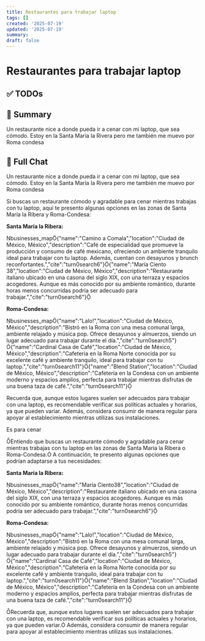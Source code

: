 ```yaml
---
title: Restaurantes para trabajar laptop
tags: []
created: '2025-07-19'
updated: '2025-07-19'
summary:
draft: false
---
```


# Restaurantes para trabajar laptop

## ✅ TODOs


## 📌 Summary
Un restaurante nice a donde pueda ir a cenar con mi laptop, que sea cómodo. Estoy en la Santa María la Rivera pero me también me muevo por Roma condesa

## 🧠 Full Chat


Un restaurante nice a donde pueda ir a cenar con mi laptop, que sea cómodo. Estoy en la Santa María la Rivera pero me también me muevo por Roma condesa



​Si buscas un restaurante cómodo y agradable para cenar mientras trabajas con tu laptop, aquí te presento algunas opciones en las zonas de Santa María la Ribera y Roma-Condesa:

**Santa María la Ribera:**

businesses_map{"name":"Camino a Comala","location":"Ciudad de México, México","description":"Café de especialidad que promueve la producción y consumo de café mexicano, ofreciendo un ambiente tranquilo ideal para trabajar con tu laptop. Además, cuentan con desayunos y brunch reconfortantes.","cite":"turn0search6"}{"name":"María Ciento 38","location":"Ciudad de México, México","description":"Restaurante italiano ubicado en una casona del siglo XIX, con una terraza y espacios acogedores. Aunque es más conocido por su ambiente romántico, durante horas menos concurridas podría ser adecuado para trabajar.","cite":"turn0search6"}

**Roma-Condesa:**

businesses_map{"name":"Lalo!","location":"Ciudad de México, México","description":"Bistró en la Roma con una mesa comunal larga, ambiente relajado y música pop. Ofrece desayunos y almuerzos, siendo un lugar adecuado para trabajar durante el día.","cite":"turn0search5"}{"name":"Cardinal Casa de Café","location":"Ciudad de México, México","description":"Cafetería en la Roma Norte conocida por su excelente café y ambiente tranquilo, ideal para trabajar con tu laptop.","cite":"turn0search11"}{"name":"Blend Station","location":"Ciudad de México, México","description":"Cafetería en la Condesa con un ambiente moderno y espacios amplios, perfecta para trabajar mientras disfrutas de una buena taza de café.","cite":"turn0search11"}

Recuerda que, aunque estos lugares suelen ser adecuados para trabajar con una laptop, es recomendable verificar sus políticas actuales y horarios, ya que pueden variar. Además, considera consumir de manera regular para apoyar al establecimiento mientras utilizas sus instalaciones. 

Es para cenar

​Entiendo que buscas un restaurante cómodo y agradable para cenar mientras trabajas con tu laptop en las zonas de Santa María la Ribera o Roma-Condesa. A continuación, te presento algunas opciones que podrían adaptarse a tus necesidades:

**Santa María la Ribera:**

businesses_map{"name":"María Ciento38","location":"Ciudad de México, México","description":"Restaurante italiano ubicado en una casona del siglo XIX, con una terraza y espacios acogedores. Aunque es más conocido por su ambiente romántico, durante horas menos concurridas podría ser adecuado para trabajar.","cite":"turn0search6"}

**Roma-Condesa:**

businesses_map{"name":"Lalo!","location":"Ciudad de México, México","description":"Bistró en la Roma con una mesa comunal larga, ambiente relajado y música pop. Ofrece desayunos y almuerzos, siendo un lugar adecuado para trabajar durante el día.","cite":"turn0search5"}{"name":"Cardinal Casa de Café","location":"Ciudad de México, México","description":"Cafetería en la Roma Norte conocida por su excelente café y ambiente tranquilo, ideal para trabajar con tu laptop.","cite":"turn0search11"}{"name":"Blend Station","location":"Ciudad de México, México","description":"Cafetería en la Condesa con un ambiente moderno y espacios amplios, perfecta para trabajar mientras disfrutas de una buena taza de café.","cite":"turn0search11"}

Recuerda que, aunque estos lugares suelen ser adecuados para trabajar con una laptop, es recomendable verificar sus políticas actuales y horarios, ya que pueden variar. Además, considera consumir de manera regular para apoyar al establecimiento mientras utilizas sus instalaciones.